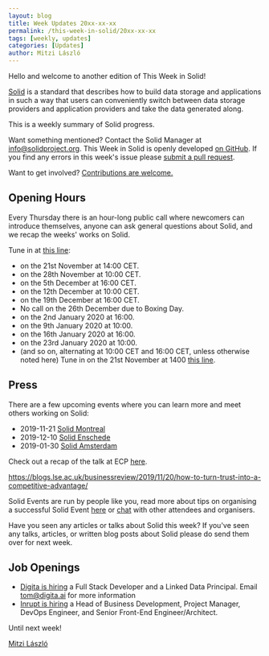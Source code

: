 ```yaml
---
layout: blog
title: Week Updates 20xx-xx-xx
permalink: /this-week-in-solid/20xx-xx-xx
tags: [weekly, updates]
categories: [Updates]
author: Mitzi László
---
```


Hello and welcome to another edition of This Week in Solid!

[Solid](https://solidproject.org) is a standard that describes how to build data storage and applications in such a way that users can conveniently switch between data storage providers and application providers and take the data generated along.

This is a weekly summary of Solid progress.

Want something mentioned? Contact the Solid Manager at info@solidproject.org. This Week in Solid is openly developed [on GitHub](http://github.com/solid/solidproject.org/blob/master/_posts/this-week-in-solid/next.md). If you find any errors in this week's issue please [submit a pull request](https://github.com/solid/solidproject.org/pulls).

Want to get involved? [Contributions are welcome.](https://solidproject.org/standardisation)

## Opening Hours

Every Thursday there is an hour-long public call where newcomers can introduce themselves, anyone can ask general questions about Solid, and we recap the weeks' works on Solid. 

Tune in at [this line](https://zoom.us/j/261297657):
* on the 21st November at 14:00 CET.
* on the 28th November at 10:00 CET.
* on the 5th December at 16:00 CET.
* on the 12th December at 10:00 CET.
* on the 19th December at 16:00 CET.
* No call on the 26th December due to Boxing Day.
* on the 2nd January 2020 at 16:00.
* on the 9th January 2020 at 10:00.
* on the 16th January 2020 at 16:00.
* on the 23rd January 2020 at 10:00.
* (and so on, alternating at 10:00 CET and 16:00 CET, unless otherwise noted here)
Tune in on the 21st November at 1400 [this line](https://zoom.us/j/261297657).

## Press

There are a few upcoming events where you can learn more and meet others working on Solid: 
* 2019-11-21 [Solid Montreal](https://www.meetup.com/Montreal-Decentralized-Linked-Data-Meetup/events/266218723/?fbclid=IwAR2sJy5LIwzjJG52HSyfj88TSW4t5w_svUsWKA-STNG_e-pwrkfoLC5ROpE)
* 2019-12-10 [Solid Enschede](https://www.pilod.nl/wiki/Solid_Christmas_Meetup_Enschede_-_How_to_Fix_the_Internet!)
* 2019-01-30 [Solid Amsterdam](https://www.pilod.nl/wiki/2nd_Solid_Amsterdam_Meetup_%E2%80%93_January_30th,_2020)


Check out a recap of the talk at ECP [here](http://www.pilod.nl/wiki/Jaarcongres_ECP_2019_-_Solid_Session_Summary).

https://blogs.lse.ac.uk/businessreview/2019/11/20/how-to-turn-trust-into-a-competitive-advantage/ 

Solid Events are run by people like you, read more about tips on organising a successful Solid Event [here](https://solidproject.org/events) or [chat](https://forum.solidproject.org/c/solid-events) with other attendees and organisers. 



Have you seen any articles or talks about Solid this week? If you've seen any talks, articles, or written blog posts about Solid please do send them over for next week.

## Job Openings 

* [Digita is hiring](https://www.digita.ai/careers) a Full Stack Developer and a Linked Data Principal. Email tom@digita.ai for more information
* [Inrupt is hiring](https://inrupt.com/careers) a Head of Business Development, Project Manager, DevOps Engineer, and Senior Front-End Engineer/Architect.  

Until next week!

[Mitzi László](https://github.com/Mitzi-Laszlo)
